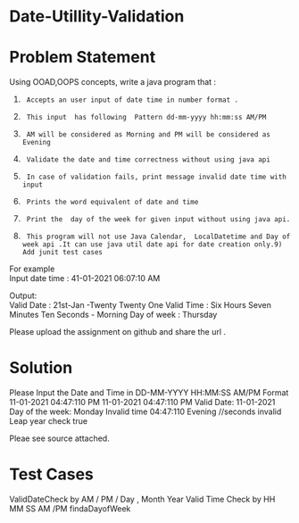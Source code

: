 # Date-UtilIity-Validation

Problem Statement
=================
Using OOAD,OOPS  concepts, write  a java program that  : 
1)      Accepts an user input of date time in number format . 
2)      This input  has following  Pattern dd-mm-yyyy hh:mm:ss AM/PM 
3)      AM will be considered as Morning and PM will be considered as Evening 
4)      Validate the date and time correctness without using java api 
5)      In case of validation fails, print message invalid date time with input 
6)      Prints the word equivalent of date and time 
7)      Print the  day of the week for given input without using java api. 
8)      This program will not use Java Calendar,  LocalDatetime and Day of week api .It can use java util date api for date creation only.9)      Add junit test cases 
For example  
Input date time : 41-01-2021 06:07:10 AM  

Output: 	
Valid Date : 21st-Jan -Twenty Twenty One 
Valid Time : Six Hours Seven Minutes Ten Seconds - Morning 
Day of week : Thursday  

Please upload the assignment on github and share the url .

Solution
=========

Please Input the Date and Time in DD-MM-YYYY HH:MM:SS AM/PM Format
11-01-2021 04:47:110 PM
11-01-2021
04:47:110
PM
Valid Date: 11-01-2021
Day of the week: Monday
Invalid time 04:47:110 Evening //seconds invalid
Leap year check true

Pleae see source attached.

Test Cases
=========
ValidDateCheck by AM / PM / Day , Month  Year 
Valid Time Check by HH MM SS AM /PM
findaDayofWeek 